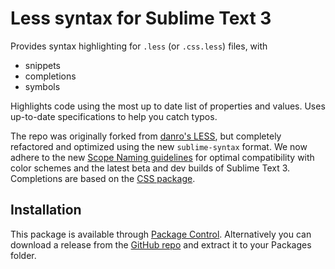 # Less syntax for Sublime Text 3

Provides syntax highlighting for `.less` (or `.css.less`) files, with

- snippets
- completions
- symbols

Highlights code using the most up to date list of properties and values. Uses up-to-date specifications to help you catch typos.

The repo was originally forked from [danro's LESS](https://packagecontrol.io/packages/LESS), but completely refactored and optimized using the new `sublime-syntax` format. We now adhere to the new [Scope Naming guidelines](http://www.sublimetext.com/docs/3/scope_naming.html) for optimal compatibility with color schemes and the latest beta and dev builds of Sublime Text 3. Completions are based on the [CSS package](https://github.com/sublimehq/Packages/tree/master/CSS).

## Installation

This package is available through [Package Control](https://packagecontrol.io). Alternatively you can download a release from the [GitHub repo](https://github.com/braver/LessImproved/releases) and extract it to your Packages folder.

